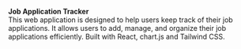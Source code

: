 **Job Application Tracker**  
This web application is designed to help users keep track of their job applications. It allows users to add, manage, and organize their job applications efficiently. Built with React, chart.js and Tailwind CSS.
